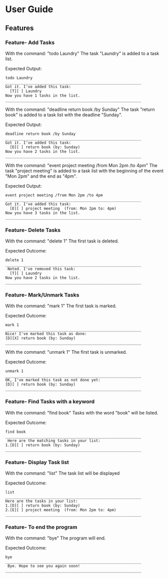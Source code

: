 # User Guide

## Features 

### Feature- Add Tasks

With the command: "todo Laundry"
The task "Laundry" is added to a task list.

Expected Output: 

```
todo Laundry
____________________________________________________________
Got it. I've added this task:
  [T][ ] Laundry
Now you have 1 tasks in the list.
____________________________________________________________
```

With the command: "deadline return book /by Sunday"
The task "return book" is added to a task list with the deadline "Sunday". 

Expected Output: 

```
deadline return book /by Sunday 
____________________________________________________________
Got it. I've added this task:
  [D][ ] return book (by: Sunday)
Now you have 2 tasks in the list.
____________________________________________________________
```

With the command: "event project meeting /from Mon 2pm /to 4pm"
The task "project meeting" is added to a task list with the beginning of the event "Mon 2pm" and the end as "4pm".

Expected Output: 

```
event project meeting /from Mon 2pm /to 4pm
____________________________________________________________
Got it. I've added this task:
  [E][ ] project meeting  (from: Mon 2pm to: 4pm)
Now you have 3 tasks in the list.
____________________________________________________________
```

### Feature- Delete Tasks

With the command: "delete 1" 
The first task is deleted. 

Expected Outcome:

```
delete 1
____________________________________________________________
 Noted. I've removed this task:
  [T][ ] Laundry
Now you have 2 tasks in the list.
____________________________________________________________
```

### Feature- Mark/Unmark Tasks

With the command: "mark 1" 
The first task is marked. 

Expected Outcome:

```
mark 1
____________________________________________________________
Nice! I've marked this task as done:
[D][X] return book (by: Sunday)
____________________________________________________________
```

With the command: "unmark 1" 
The first task is unmarked. 

Expected Outcome:

```
unmark 1
____________________________________________________________
OK, I've marked this task as not done yet:
[D][ ] return book (by: Sunday)
____________________________________________________________
```

### Feature- Find Tasks with a keyword

With the command: "find book" 
Tasks with the word "book" will be listed. 

Expected Outcome:

```
find book
____________________________________________________________
 Here are the matching tasks in your list: 
1.[D][ ] return book (by: Sunday)
____________________________________________________________
```
### Feature- Display Task list

With the command: "list" 
The task list will be displayed

Expected Outcome:

```
list
____________________________________________________________
Here are the tasks in your list:
1.[D][ ] return book (by: Sunday)
2.[E][ ] project meeting  (from: Mon 2pm to: 4pm)
____________________________________________________________
```

### Feature- To end the program

With the command: "bye"
The program will end. 

Expected Outcome:

```
bye
____________________________________________________________
 Bye. Hope to see you again soon!
____________________________________________________________
```


